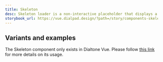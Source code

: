 ```yaml
---
title: Skeleton
desc: Skeleton loader is a non-interactive placeholder that displays a preview of the UI to visually communicate that content is in the process of loading. Skeleton is used to provide a low fidelity representation of the user interface (UI) before content appears on the page.
storybook_url: https://vue.dialpad.design/?path=/story/components-skeleton--default
---
```

<code-well-header>
  <div class="d-h8 d-bar2 skeleton-placeholder skeleton-placeholder--animate" />
</code-well-header>

[//]: # (## Usage)
[//]: # (Lorem ipsum dolor sit amet, consectetur adipiscing elit. Morbi massa ante, tempus vitae lacus id, luctus tristique lorem. Mauris feugiat massa ex, id aliquet mi tempor non. Curabitur non tristique lectus. Fusce ut nisl non diam dignissim viverra. In posuere dui arcu, sed eleifend massa faucibus sed. Phasellus quis leo vitae erat pellentesque venenatis id vitae lectus. Suspendisse convallis, metus a congue tincidunt, velit sem tincidunt dui, eget auctor ipsum ipsum in ex. Nullam lobortis, mauris vel vestibulum rutrum, lorem elit vehicula est, nec viverra ante erat nec dolor. Proin at placerat tortor. Nam ullamcorper metus et eros porta, at lacinia leo scelerisque. Curabitur finibus sollicitudin odio tempor finibus. Donec lobortis metus vitae mollis gravida.)

## Variants and examples

The Skeleton component only exists in Dialtone Vue.
Please follow [this link](https://vue.dialpad.design/?path=/docs/components-skeleton--default) for more details on its usage.

<code-well-header>
  <div class="d-h8 d-bar2 skeleton-placeholder skeleton-placeholder--animate" />
</code-well-header>
